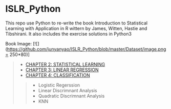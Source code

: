 # ISLR_Python

This repo use Python to re-write the book Introduction to Statistical Learning with Application in R wittern by James, Witten, Hastie and Tibshirani. It also includes the exercise solutions in Python3

Book Image: [![](https://github.com/junyanyao/ISLR_Python/blob/master/Dataset/image.png= 250*80)]

>* [CHAPTER 2: STATISTICAL LEARNING](https://github.com/junyanyao/ISLR_Python/blob/master/Ch2%20Statistical%20Learning%20Lab.ipynb)
>* [CHAPTER 3: LINEAR REGRESSION](https://github.com/junyanyao/ISLR_Python/blob/master/Ch3%20Linear%20Regression.ipynb)
>* [CHAPTER 4: CLASSIFICATION](https://github.com/junyanyao/ISLR_Python/blob/master/Ch4%20Classification.ipynb)
>>* Logistic Regerssion
>>* Linear Discrimnant Analysis
>>* Quadratic Discrimnant Analysis
>>* KNN
